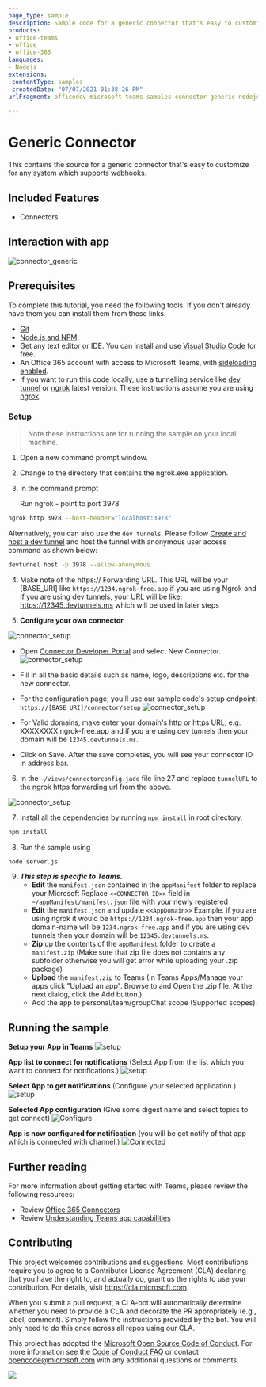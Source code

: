 ```yaml
---
page_type: sample
description: Sample code for a generic connector that's easy to customize for any system which supports webhooks.
products:
- office-teams
- office
- office-365
languages:
- Nodejs
extensions:
 contentType: samples
 createdDate: "07/07/2021 01:38:26 PM"
urlFragment: officedev-microsoft-teams-samples-connector-generic-nodejs

---
```


# Generic Connector 

This contains the source for a generic connector that's easy to customize for any system which supports webhooks.

## Included Features
* Connectors

## Interaction with app
![connector_generic](Images/connector_generic.gif) 
 
## Prerequisites
To complete this tutorial, you need the following tools. If you don't already have them you can install them from these links.

* [Git](https://git-scm.com/downloads) 
* [Node.js and NPM](https://nodejs.org/)
* Get any text editor or IDE. You can install and use [Visual Studio Code](https://code.visualstudio.com/download) for free.
* An Office 365 account with access to Microsoft Teams, with [sideloading enabled](https://docs.microsoft.com/microsoftteams/platform/concepts/build-and-test/prepare-your-o365-tenant#enable-custom-teams-apps-and-turn-on-custom-app-uploading).
* If you want to run this code locally, use a tunnelling service like [dev tunnel](https://learn.microsoft.com/en-us/azure/developer/dev-tunnels/get-started?tabs=windows) or [ngrok](https://ngrok.com/) latest version. These instructions assume you are using [ngrok](https://ngrok.com/). 

### Setup 
> Note these instructions are for running the sample on your local machine.

   1. Open a new command prompt window. 
   2. Change to the directory that contains the ngrok.exe application. 
   3. In the command prompt

      Run ngrok - point to port 3978

   ```bash
   ngrok http 3978 --host-header="localhost:3978"
   ```  

   Alternatively, you can also use the `dev tunnels`. Please follow [Create and host a dev tunnel](https://learn.microsoft.com/en-us/azure/developer/dev-tunnels/get-started?tabs=windows) and host the tunnel with anonymous user access command as shown below:

   ```bash
   devtunnel host -p 3978 --allow-anonymous
   ```

   4. Make note of the https:// Forwarding URL. This URL will be your [BASE_URI] like `https://1234.ngrok-free.app` if you are using Ngrok and if you are using dev tunnels, your URL will be like: https://12345.devtunnels.ms which will be used in later steps

   5. **Configure your own connector**

   ![connector_setup](Images/Connector_Setup/Connector_Setup.gif) 

   - Open [Connector Developer Portal](https://aka.ms/connectorsdashboard) and select New Connector.
   ![connector_setup](Images/Connector_Setup/1.New_Connector.png)

   - Fill in all the basic details such as name, logo, descriptions etc. for the new connector.
   - For the configuration page, you'll use our sample code's setup endpoint: `https://[BASE_URI]/connector/setup`
   ![connector_setup](Images/Connector_Setup/3.connector.png)

   - For Valid domains, make enter your domain's http or https URL, e.g. XXXXXXXX.ngrok-free.app and if you are using dev tunnels then your domain will be `12345.devtunnels.ms`.
   - Click on Save. After the save completes, you will see your connector ID in address bar.

  6. In the `~/views/connectorconfig.jade` file line 27 and replace `tunnelURL` to the ngrok https forwarding url from the above.

   ![connector_setup](Images/Connector_Setup/5.view_update.png)

  7. Install all the dependencies by running `npm install` in root directory.

   ```bash
   npm install
   ```
 8. Run the sample using 

   ```bash
   node server.js
   ```

 9. __*This step is specific to Teams.*__
    - **Edit** the `manifest.json` contained in the  `appManifest` folder to replace your Microsoft Replace `<<CONNECTOR_ID>>` field in `~/appManifest/manifest.json` file with your newly registered
    - **Edit** the `manifest.json` and update `<<AppDomain>>`
      Example. if you are using ngrok it would be `https://1234.ngrok-free.app` then your app domain-name will be `1234.ngrok-free.app` and if you are using dev tunnels then your domain will be `12345.devtunnels.ms`.
    - **Zip** up the contents of the `appManifest` folder to create a `manifest.zip` (Make sure that zip file does not contains any subfolder otherwise you will get error while uploading your .zip package)
    - **Upload** the `manifest.zip` to Teams (In Teams Apps/Manage your apps click "Upload an app". Browse to and Open the .zip file. At the next dialog, click the Add button.)
    - Add the app to personal/team/groupChat scope (Supported scopes).
   

## Running the sample

**Setup your App in Teams**
![setup](Images/1.Setup.png)

**App list to connect for notifications** (Select App from the list which you want to connect for notifications.)
![setup](Images/3.connectors_list.png) 

**Select App to get notifications** (Configure your selected application.)
![setup](Images/8.connect_bing_news.png)

**Selected App configuration** (Give some digest name and select topics to get connect)
![Configure](Images/9.bing_news_configuration.png)

**App is now configured for notification** (you will be get notify of that app which is connected with channel.)
![Connected](Images/10.bing_news_connected.png)


## Further reading
For more information about getting started with Teams, please review the following resources:
- Review [Office 365 Connectors](https://docs.microsoft.com/microsoftteams/platform/webhooks-and-connectors/how-to/connectors-creating)
- Review [Understanding Teams app capabilities](https://docs.microsoft.com/microsoftteams/platform/concepts/capabilities-overview)

## Contributing

This project welcomes contributions and suggestions.  Most contributions require you to agree to a
Contributor License Agreement (CLA) declaring that you have the right to, and actually do, grant us
the rights to use your contribution. For details, visit https://cla.microsoft.com.

When you submit a pull request, a CLA-bot will automatically determine whether you need to provide
a CLA and decorate the PR appropriately (e.g., label, comment). Simply follow the instructions
provided by the bot. You will only need to do this once across all repos using our CLA.

This project has adopted the [Microsoft Open Source Code of Conduct](https://opensource.microsoft.com/codeofconduct/).
For more information see the [Code of Conduct FAQ](https://opensource.microsoft.com/codeofconduct/faq/) or
contact [opencode@microsoft.com](mailto:opencode@microsoft.com) with any additional questions or comments.



<img src="https://pnptelemetry.azurewebsites.net/microsoft-teams-samples/samples/connector-generic-nodejs" />